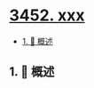 # [3452. xxx](https://github.com/Tdahuyou/TNotes.leetcode/tree/main/notes/3452.%20xxx)

<!-- region:toc -->

- [1. 📝 概述](#1--概述)

<!-- endregion:toc -->

## 1. 📝 概述
